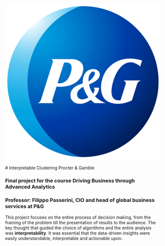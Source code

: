 <p align="center"><img src="/PGlogo.png"></img></p>
# Interpretable Clustering Procter & Gamble

### Final project for the course Driving Business through Advanced Analytics
### Professor: Filippo Passerini, CIO and head of global business services at P&G

This project focuses on the entire process of decision making, from the framing of the problem till the presentation of results to the audience.
The key thought that guided the choice of algorithms and the entire analysis was **interpretability**. It was essential that the data-driven insights were easily understandable, interpretable and actionable upon.
